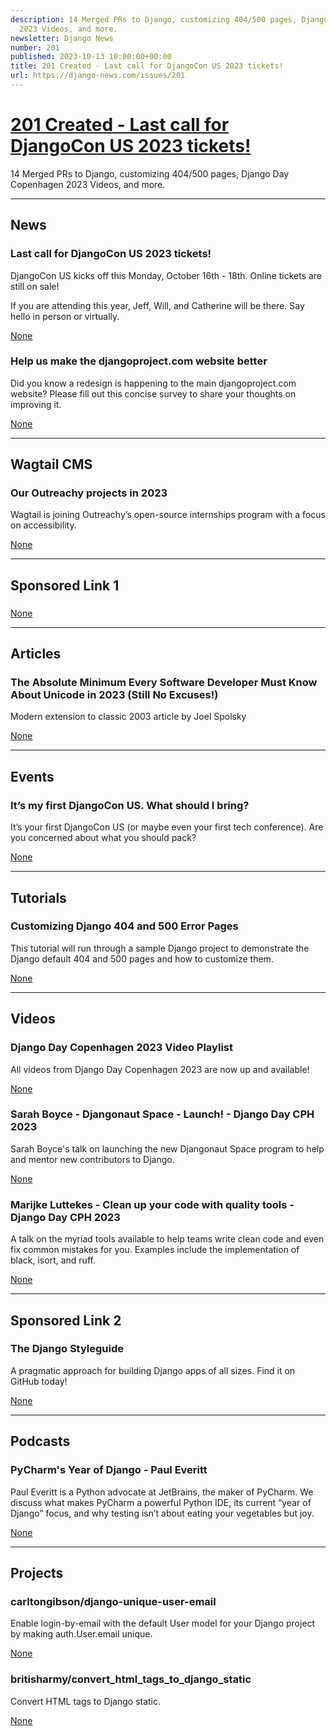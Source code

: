 ```yaml
---
description: 14 Merged PRs to Django, customizing 404/500 pages, Django Day Copenhagen
  2023 Videos, and more.
newsletter: Django News
number: 201
published: 2023-10-13 10:00:00+00:00
title: 201 Created - Last call for DjangoCon US 2023 tickets!
url: https://django-news.com/issues/201
---
```


# [201 Created - Last call for DjangoCon US 2023 tickets!](https://django-news.com/issues/201)

14 Merged PRs to Django, customizing 404/500 pages, Django Day Copenhagen 2023 Videos, and more.

  ----

  ## News

  ### Last call for DjangoCon US 2023 tickets!

  <p>DjangoCon US kicks off this Monday, October 16th - 18th. Online tickets are still on sale!</p>

<p>If you are attending this year, Jeff, Will, and Catherine will be there. Say hello in person or virtually.</p>

  [None](None)

  ### Help us make the djangoproject.com website better

  <p>Did you know a redesign is happening to the main djangoproject.com website? Please fill out this concise survey to share your thoughts on improving it.</p>

  [None](None)

  ----

  ## Wagtail CMS

  ### Our Outreachy projects in 2023

  <p>Wagtail is joining Outreachy’s open-source internships program with a focus on accessibility.</p>

  [None](None)

  ----

  ## Sponsored Link 1

  ### 

  

  [None](None)

  ----

  ## Articles

  ### The Absolute Minimum Every Software Developer Must Know About Unicode in 2023 (Still No Excuses!)

  <p>Modern extension to classic 2003 article by Joel Spolsky</p>

  [None](None)

  ----

  ## Events

  ### It’s my first DjangoCon US. What should I bring?

  <p>It’s your first DjangoCon US (or maybe even your first tech conference). Are you concerned about what you should pack?</p>

  [None](None)

  ----

  ## Tutorials

  ### Customizing Django 404 and 500 Error Pages

  <p>This tutorial will run through a sample Django project to demonstrate the Django default 404 and 500 pages and how to customize them.</p>

  [None](None)

  ----

  ## Videos

  ### Django Day Copenhagen 2023 Video Playlist

  <p>All videos from Django Day Copenhagen 2023 are now up and available!</p>

  [None](None)

  ### Sarah Boyce - Djangonaut Space - Launch! - Django Day CPH 2023

  <p>Sarah Boyce's talk on launching the new Djangonaut Space program to help and mentor new contributors to Django.</p>

  [None](None)

  ### Marijke Luttekes - Clean up your code with quality tools - Django Day CPH 2023

  <p>A talk on the myriad tools available to help teams write clean code and even fix common mistakes for you. Examples include the implementation of black, isort, and ruff.</p>

  [None](None)

  ----

  ## Sponsored Link 2

  ### The Django Styleguide

  <p>A pragmatic approach for building Django apps of all sizes. Find it on GitHub today!</p>

  [None](None)

  ----

  ## Podcasts

  ### PyCharm's Year of Django - Paul Everitt

  <p>Paul Everitt is a Python advocate at JetBrains, the maker of PyCharm. We discuss what makes PyCharm a powerful Python IDE, its current “year of Django” focus, and why testing isn’t about eating your vegetables but joy.</p>

  [None](None)

  ----

  ## Projects

  ### carltongibson/django-unique-user-email

  <p>Enable login-by-email with the default User model for your Django project by making auth.User.email unique.</p>

  [None](None)

  ### britisharmy/convert_html_tags_to_django_static

  <p>Convert HTML tags to Django static.</p>

  [None](None)